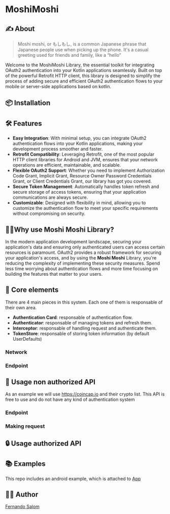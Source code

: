# MoshiMoshi

## ✍️ About
> Moshi moshi, or もしもし, is a common Japanese phrase that Japanese people use when picking up the phone. It's a casual greeting used for friends and family, like a “hello”

Welcome to the MoshiMoshi Library, the essential toolkit for integrating OAuth2 authentication into your Kotlin applications seamlessly. Built on top of the powerful Retrofit HTTP client, this library is designed to simplify the process of adding secure and efficient OAuth2 authentication flows to your mobile or server-side applications based on kotlin.

## 📦 Installation 

## 🛠️ Features
- **Easy Integration**: With minimal setup, you can integrate OAuth2 authentication flows into your Kotlin applications, making your development process smoother and faster.
- **Retrofit Compatibility**: Leveraging Retrofit, one of the most popular HTTP client libraries for Android and JVM, ensures that your network operations are efficient, maintainable, and scalable.
- **Flexible OAuth2 Support**: Whether you need to implement Authorization Code Grant, Implicit Grant, Resource Owner Password Credentials Grant, or Client Credentials Grant, our library has got you covered.
- **Secure Token Management**: Automatically handles token refresh and secure storage of access tokens, ensuring that your application communications are always secure.
- **Customizable**: Designed with flexibility in mind, allowing you to customize the authentication flow to meet your specific requirements without compromising on security.

## 🤷‍♂️Why use Moshi Moshi Library?
In the modern application development landscape, securing your application's data and ensuring only authenticated users can access certain resources is paramount. OAuth2 provides a robust framework for securing your application's access, and by using the **Moshi Moshi** Library, you're reducing the complexity of implementing these security measures. Spend less time worrying about authentication flows and more time focusing on building the features that matter to your users.

## 🦾 Core elements
There are 4 main pieces in this system. Each one of them is responsable of their own area.

- **Authentication Card**: responsable of authentication flow.
- **Authenticator**:  responsable of managing tokens and refresh them.
- **Interceptor**: responsable of handling request and authenticate them.
- **TokenStore**: responsable of storing token information (by default UserDefaults)

### Network

### Endpoint

## 🚀 Usage non authorized API
As an example we will use https://coincap.io and their crypto list. This API is free to use and do not have any kind of authentication system

### Endpoint

### Making request

## 🔒 Usage authorized API

## 📚 Examples
This repo includes an android example, which is attached to [App](https://github.com/fsalom/moshimoshi/tree/main/app/src/main/java/com/moshimoshi/app)

## 👨‍💻 Author
[Fernando Salom](https://github.com/fsalom)
